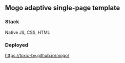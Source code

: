 ## Mogo adaptive single-page template

### Stack
Native JS, CSS, HTML

### Deployed
https://toxic-by.github.io/mogo/
